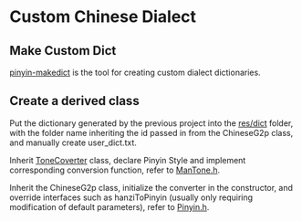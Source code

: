 # Custom Chinese Dialect

## Make Custom Dict

[pinyin-makedict](https://github.com/wolfgitpr/pinyin-makedict) is the tool for creating custom dialect dictionaries.

## Create a derived class

Put the dictionary generated by the previous project into the [res/dict](../res/dict) folder, with the folder name inheriting the id passed
in from the ChineseG2p class, and manually create user_dict.txt.

Inherit [ToneCoverter](../include/cpp-pinyin/ToneConverter.h) class, declare Pinyin Style and implement corresponding
conversion function, refer to [ManTone.h](../include/cpp-pinyin/ManTone.h).

Inherit the ChineseG2p class, initialize the converter in the constructor, and override interfaces such as
hanziToPinyin (usually only requiring modification of default parameters), refer
to [Pinyin.h](../include/cpp-pinyin/Pinyin.h).